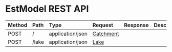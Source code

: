 # EstModel REST API

| Method | Path  | Type             | Request                                                           | Response | Description |
|:------ |:----- |:---------------- |:----------------------------------------------------------------- |:-------- |:----------- |
| POST   | /     | application/json | [Catchment](src/main/java/ee/klab/water/web/model/Catchment.java) |
| POST   | /lake | application/json | [Lake](src/main/java/ee/klab/water/web/model/Lake.java)           |